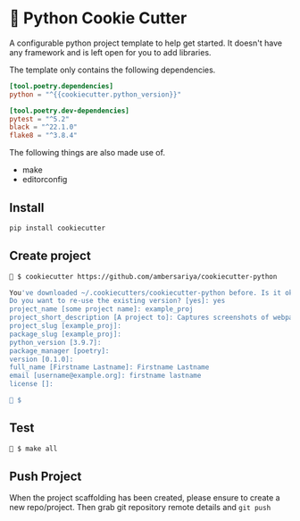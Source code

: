 # 🍪 Python Cookie Cutter

A configurable python project template to help get started. It doesn't have any framework and is left open for you to add libraries.

The template only contains the following dependencies.

```toml
[tool.poetry.dependencies]
python = "^{{cookiecutter.python_version}}"

[tool.poetry.dev-dependencies]
pytest = "^5.2"
black = "^22.1.0"
flake8 = "^3.8.4"
```
The following things are also made use of.
- make
- editorconfig

## Install

```bash
pip install cookiecutter
```

## Create project

```bash
🍪 $ cookiecutter https://github.com/ambersariya/cookiecutter-python

You've downloaded ~/.cookiecutters/cookiecutter-python before. Is it okay to delete and re-download it? [yes]: no
Do you want to re-use the existing version? [yes]: yes
project_name [some project name]: example_proj
project_short_description [A project to]: Captures screenshots of webpages
project_slug [example_proj]:
package_slug [example_proj]:
python_version [3.9.7]:
package_manager [poetry]:
version [0.1.0]:
full_name [Firstname Lastname]: Firstname Lastname
email [username@example.org]: firstname lastname
license []:

🍪 $
```
## Test

```bash
🍪 $ make all
```

## Push Project

When the project scaffolding has been created, please ensure to create a new repo/project. Then grab git repository remote details and `git push`
